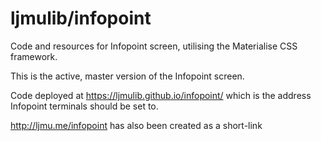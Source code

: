 # ljmulib/infopoint
Code and resources for Infopoint screen, utilising the Materialise CSS framework.

This is the active, master version of the Infopoint screen.

Code deployed at https://ljmulib.github.io/infopoint/ which is the address Infopoint terminals should be set to.

http://ljmu.me/infopoint has also been created as a short-link


